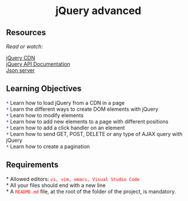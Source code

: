 <h1 align="center">jQuery advanced</h1>

<h2><b>Resources</b></h2>

<i>Read or watch:</i>

[jQuery CDN](https://releases.jquery.com/)<br>
[jQuery API Documentation](https://api.jquery.com/)<br>
[Json server](https://github.com/typicode/json-server)<br>


<h2><b>Learning Objectives</b></h2>
    <code style="color : blue">*</code> Learn how to load jQuery from a CDN in a page<br>
    <code style="color : blue">*</code> Learn the different ways to create DOM elements with jQuery<br>
    <code style="color : blue">*</code> Learn how to modify elements<br>
    <code style="color : blue">*</code> Learn how to add new elements to a page with different positions<br>
    <code style="color : blue">*</code> Learn how to add a click handler on an element<br>
    <code style="color : blue">*</code> Learn how to send GET, POST, DELETE or any type of AJAX query with jQuery<br>
    <code style="color : blue">*</code> Learn how to create a pagination<br>

<h2><b>Requirements</b></h2>
    * Allowed editors: <code style="color : red">vi, vim, emacs, Visual Studio Code</code><br>
    * All your files should end with a new line<br>
    * A <code style="color : red">README.md</code> file, at the root of the folder of the project, is mandatory.
